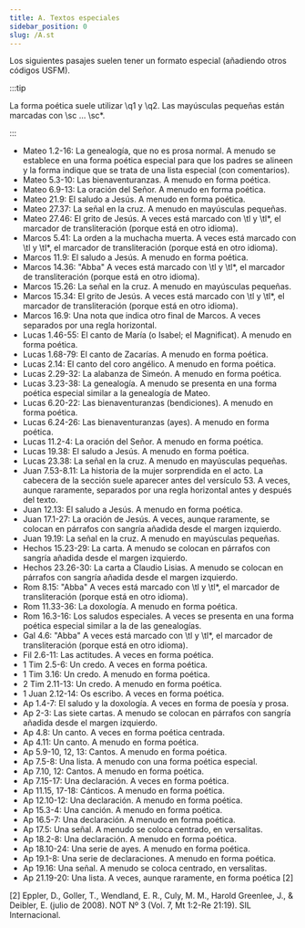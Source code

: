 ```yaml
---
title: A. Textos especiales
sidebar_position: 0
slug: /A.st
---
```




Los siguientes pasajes suelen tener un formato especial (añadiendo otros códigos USFM).


:::tip

La forma poética suele utilizar \q1 y \q2. Las mayúsculas pequeñas están marcadas con \sc … \sc*.

:::



- Mateo 1.2-16: La genealogía, que no es prosa normal. A menudo se establece en una forma poética especial para que los padres se alineen y la forma indique que se trata de una lista especial (con comentarios).
- Mateo 5.3-10: Las bienaventuranzas. A menudo en forma poética.
- Mateo 6.9-13: La oración del Señor. A menudo en forma poética.
- Mateo 21.9: El saludo a Jesús. A menudo en forma poética.
- Mateo 27.37: La señal en la cruz. A menudo en mayúsculas pequeñas.
- Mateo 27.46: El grito de Jesús. A veces está marcado con \tl y \tl*, el marcador de transliteración (porque está en otro idioma).
- Marcos 5.41: La orden a la muchacha muerta. A veces está marcado con \tl y \tl*, el marcador de transliteración (porque está en otro idioma).
- Marcos 11.9: El saludo a Jesús. A menudo en forma poética.
- Marcos 14.36: "Abba" A veces está marcado con \tl y \tl*, el marcador de transliteración (porque está en otro idioma).
- Marcos 15.26: La señal en la cruz. A menudo en mayúsculas pequeñas.
- Marcos 15.34: El grito de Jesús. A veces está marcado con \tl y \tl*, el marcador de transliteración (porque está en otro idioma).
- Marcos 16.9: Una nota que indica otro final de Marcos. A veces separados por una regla horizontal.
- Lucas 1.46-55: El canto de María (o Isabel; el Magnificat). A menudo en forma poética.
- Lucas 1.68-79: El canto de Zacarías. A menudo en forma poética.
- Lucas 2.14: El canto del coro angélico. A menudo en forma poética.
- Lucas 2.29-32: La alabanza de Simeón. A menudo en forma poética.
- Lucas 3.23-38: La genealogía. A menudo se presenta en una forma poética especial similar a la genealogía de Mateo.
- Lucas 6.20-22: Las bienaventuranzas (bendiciones). A menudo en forma poética.
- Lucas 6.24-26: Las bienaventuranzas (ayes). A menudo en forma poética.
- Lucas 11.2-4: La oración del Señor. A menudo en forma poética.
- Lucas 19.38: El saludo a Jesús. A menudo en forma poética.
- Lucas 23.38: La señal en la cruz. A menudo en mayúsculas pequeñas.
- Juan 7.53-8.11: La historia de la mujer sorprendida en el acto. La cabecera de la sección suele aparecer antes del versículo 53. A veces, aunque raramente, separados por una regla horizontal antes y después del texto.
- Juan 12.13: El saludo a Jesús. A menudo en forma poética.
- Juan 17.1-27: La oración de Jesús. A veces, aunque raramente, se colocan en párrafos con sangría añadida desde el margen izquierdo.
- Juan 19.19: La señal en la cruz. A menudo en mayúsculas pequeñas.
- Hechos 15.23-29: La carta. A menudo se colocan en párrafos con sangría añadida desde el margen izquierdo.
- Hechos 23.26-30: La carta a Claudio Lisias. A menudo se colocan en párrafos con sangría añadida desde el margen izquierdo.
- Rom 8.15: "Abba" A veces está marcado con \tl y \tl*, el marcador de transliteración (porque está en otro idioma).
- Rom 11.33-36: La doxología. A menudo en forma poética.
- Rom 16.3-16: Los saludos especiales. A veces se presenta en una forma poética especial similar a la de las genealogías.
- Gal 4.6: "Abba" A veces está marcado con \tl y \tl*, el marcador de transliteración (porque está en otro idioma).
- Fil 2.6-11: Las actitudes. A veces en forma poética.
- 1 Tim 2.5-6: Un credo. A veces en forma poética.
- 1 Tim 3.16: Un credo. A menudo en forma poética.
- 2 Tim 2.11-13: Un credo. A menudo en forma poética.
- 1 Juan 2.12-14: Os escribo. A veces en forma poética.
- Ap 1.4-7: El saludo y la doxología. A veces en forma de poesía y prosa.
- Ap 2-3: Las siete cartas. A menudo se colocan en párrafos con sangría añadida desde el margen izquierdo.
- Ap 4.8: Un canto. A veces en forma poética centrada.
- Ap 4.11: Un canto. A menudo en forma poética.
- Ap 5.9-10, 12, 13: Cantos. A menudo en forma poética.
- Ap 7.5-8: Una lista. A menudo con una forma poética especial.
- Ap 7.10, 12: Cantos. A menudo en forma poética.
- Ap 7.15-17: Una declaración. A veces en forma poética.
- Ap 11.15, 17-18: Cánticos. A menudo en forma poética.
- Ap 12.10-12: Una declaración. A menudo en forma poética.
- Ap 15.3-4: Una canción. A menudo en forma poética.
- Ap 16.5-7: Una declaración. A menudo en forma poética.
- Ap 17.5: Una señal. A menudo se coloca centrado, en versalitas.
- Ap 18.2-8: Una declaración. A menudo en forma poética.
- Ap 18.10-24: Una serie de ayes. A menudo en forma poética.
- Ap 19.1-8: Una serie de declaraciones. A menudo en forma poética.
- Ap 19.16: Una señal. A menudo se coloca centrado, en versalitas.
- Ap 21.19-20: Una lista. A veces, aunque raramente, en forma poética [2]

[2] Eppler, D., Goller, T., Wendland, E. R., Culy, M. M., Harold Greenlee, J., & Deibler, E. (julio de 2008). NOT Nº 3 (Vol. 7, Mt 1:2-Re 21:19). SIL Internacional.

